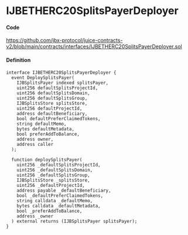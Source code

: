 # IJBETHERC20SplitsPayerDeployer

#### Code

https://github.com/jbx-protocol/juice-contracts-v2/blob/main/contracts/interfaces/IJBETHERC20SplitsPayerDeployer.sol

#### Definition

```solidity
interface IJBETHERC20SplitsPayerDeployer {
  event DeploySplitsPayer(
    IJBSplitsPayer indexed splitsPayer,
    uint256 defaultSplitsProjectId,
    uint256 defaultSplitsDomain,
    uint256 defaultSplitsGroup,
    IJBSplitsStore splitsStore,
    uint256 defaultProjectId,
    address defaultBeneficiary,
    bool defaultPreferClaimedTokens,
    string defaultMemo,
    bytes defaultMetadata,
    bool preferAddToBalance,
    address owner,
    address caller
  );

  function deploySplitsPayer(
    uint256 _defaultSplitsProjectId,
    uint256 _defaultSplitsDomain,
    uint256 _defaultSplitsGroup,
    IJBSplitsStore _splitsStore,
    uint256 _defaultProjectId,
    address payable _defaultBeneficiary,
    bool _defaultPreferClaimedTokens,
    string calldata _defaultMemo,
    bytes calldata _defaultMetadata,
    bool _preferAddToBalance,
    address _owner
  ) external returns (IJBSplitsPayer splitsPayer);
}
```

